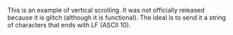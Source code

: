 This is an example of vertical scrolling. It was not officially released because it is glitch (although it is functional). The ideal is to send it a string of characters that ends with LF (ASCII 10).

